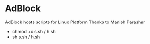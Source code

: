 # AdBlock
AdBlock hosts scripts for Linux Platform
Thanks to Manish Parashar

- chmod +x s.sh / h.sh
- sh s.sh / h.sh